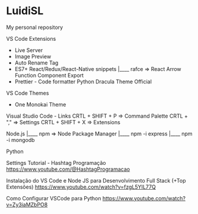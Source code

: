 # LuidiSL
My personal repository


VS Code Extensions
* Live Server
* Image Preview
* Auto Rename Tag
* ES7+ React/Redux/React-Native snippets
|____ rafce => React Arrow Function Component Export
* Prettier - Code formatter
Python
Dracula Theme Official

VS Code Themes
* One Monokai Theme

Visual Studio Code - Links
CRTL + SHIFT + P => Command Palette
CRTL + "," => Settings
CRTL + SHIFT + X => Extensions


Node.js
|____ npm => Node Package Manager
|____ npm -i express
|____ npm -i mongodb


Python


Settings Tutorial - Hashtag Programação
https://www.youtube.com/@HashtagProgramacao

Instalação do VS Code e Node JS para Desenvolvimento Full Stack (+Top Extensões)
https://www.youtube.com/watch?v=fzgL5YIL77Q

Como Configurar VSCode para Python
https://www.youtube.com/watch?v=Zy3iaMZbPO8

